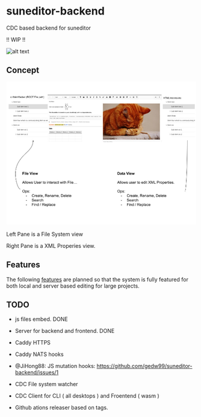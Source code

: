 # suneditor-backend

CDC based backend for suneditor


!! WIP !!

![alt text](https://github.githubassets.com/images/icons/emoji/unicode/1f6a7.png)

## Concept

![alt text](https://raw.githubusercontent.com/gedw99/suneditor-backend/main/concept-01.jpg)


Left Pane is a File System view

Right Pane is a XML Properies view.

## Features

The following [features](features.md) are planned so that the system is fully featured for both local and server based editing for large projects.



## TODO

- js files embed. DONE

- Server for backend and frontend. DONE

- Caddy HTTPS

- Caddy NATS hooks

- @JiHong88: JS mutation hooks: https://github.com/gedw99/suneditor-backend/issues/1

- CDC File system watcher
- CDC Client for CLI ( all desktops ) and Froentend ( wasm )
- Github ations releaser based on tags.
